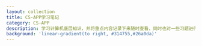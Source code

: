 ```yaml
---
layout: collection
title: CS-APP学习笔记
category: CS-APP
description: 学习计算机底层知识，并将重点内容记录下来随时查看，同时也对一些习题进行编码实现
background: 'linear-gradient(to right, #314755,#26a0da)'
---
```

